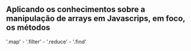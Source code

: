 ## Aplicando os conhecimentos sobre a manipulação de arrays em Javascrips, em foco, os métodos
'.map' - '.filter' - '.reduce' - '.find'